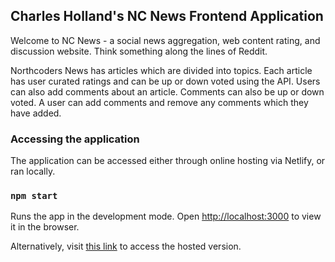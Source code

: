 ## Charles Holland's NC News Frontend Application

Welcome to NC News - a social news aggregation, web content rating, and discussion website. Think something along the lines of Reddit.

Northcoders News has articles which are divided into topics. Each article has user curated ratings and can be up or down voted using the API. Users can also add comments about an article. Comments can also be up or down voted. A user can add comments and remove any comments which they have added.

### Accessing the application

The application can be accessed either through online hosting via Netlify, or ran locally.

### `npm start`

Runs the app in the development mode. Open [http://localhost:3000](http://localhost:3000) to view it in the browser.

Alternatively, visit [this link](https://holland-c-nc-news.netlify.app) to access the hosted version.
